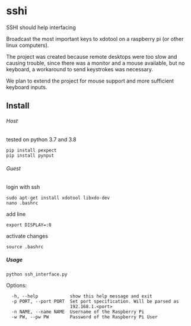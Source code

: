 # sshi
SSHI should help interfacing

Broadcast the most important keys to xdotool on a raspberry pi (or other linux computers).

The project was created because remote desktops were too slow and causing trouble, since there was a monitor and a mouse available, but no keyboard, a workaround to send keystrokes was necessary.

We plan to extend the project for mouse support and more sufficient keyboard inputs.

## Install

###### Host
tested on python 3.7 and 3.8

```
pip install pexpect
pip install pynput
```

###### Guest
login with ssh

```
sudo apt-get install xdotool libxdo-dev
nano .bashrc
```
add line
```
export DISPLAY=:0
```
activate changes
```
source .bashrc
```

##### Usage
```
python ssh_interface.py
```
Options:
```
  -h, --help            show this help message and exit
  -p PORT, --port PORT  Set port specification. Will be parsed as
                        192.168.1.<port>
  -n NAME, --name NAME  Username of the Raspberry Pi
  -w PW, --pw PW        Password of the Raspberry Pi User
```

